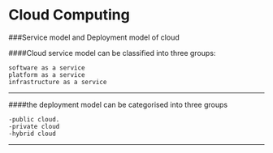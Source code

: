 # Cloud Computing

###Service model and Deployment model of cloud

####Cloud service model can be classified into three groups:

    software as a service
    platform as a service
    infrastructure as a service
---
####the deployment model can be categorised into three groups

    -public cloud.
    -private cloud
    -hybrid cloud
---

